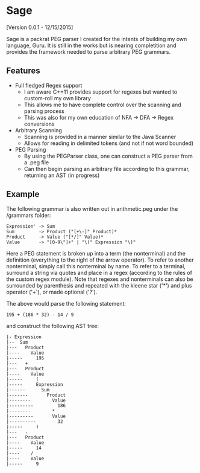 Sage
====

[Version 0.0.1 - 12/15/2015]

Sage is a packrat PEG parser I created for the intents of building my own language, Guru. It is still in the works but is
nearing completition and provides the framework needed to parse arbitrary PEG grammars.

Features
--------

* Full fledged Regex support
  * I am aware C++11 provides support for regexes but wanted to custom-roll my own library
  * This allows me to have complete control over the scanning and parsing process
  * This was also for my own education of NFA -> DFA -> Regex conversions
* Arbitrary Scanning
  * Scanning is provided in a manner similar to the Java Scanner
  * Allows for reading in delimited tokens (and not if not word bounded)
* PEG Parsing
  * By using the PEGParser class, one can construct a PEG parser from a .peg file
  * Can then begin parsing an arbitrary file according to this grammar, returning an AST (in progress)

Example
-------

The following grammar is also written out in arithmetic.peg under the /grammars folder:

```
Expression' -> Sum
Sum         -> Product ("[+\-]" Product)*
Product     -> Value ("[*/]" Value)*
Value       -> "[0-9\"]+" | "\(" Expression "\)"
```

Here a PEG statement is broken up into a term (the nonterminal) and the definition (everything to the right of the
arrow operator). To refer to another nonterminal, simply call this nonterminal by name. To refer to a terminal, surround
a string via quotes and place in a regex (according to the rules of the custom regex module). Note that regexes and
nonterminals can also be surrounded by parenthesis and repeated with the kleene star ('*') and plus operator ('+'), or 
made optional ('?').

The above would parse the following statement:

```
195 + (186 * 32) - 14 / 9
```

and construct the following AST tree:

```
|- Expression
|--  Sum
|---   Product
|----    Value
|-----     195
|---   +
|---   Product
|----    Value
|-----     (
|-----     Expression
|------      Sum
|-------       Product
|--------        Value
|---------         186
|--------        *
|---------       Value
|----------        32
|-----     )        
|---   -
|---   Product
|----    Value
|-----     14
|----    /
|----    Value
|-----     9
```
